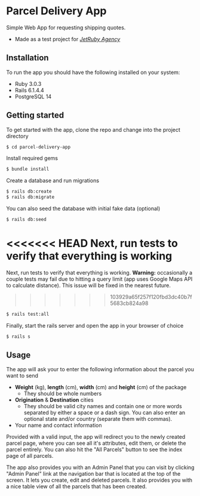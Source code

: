 # Parcel Delivery App
Simple Web App for requesting shipping quotes.
* Made as a test project for [_JetRuby Agency_](https://jetruby.com/)

## Installation
To run the app you should have the following installed on your system:
* Ruby 3.0.3
* Rails 6.1.4.4
* PostgreSQL 14


## Getting started
To get started with the app, clone the repo and change into the project directory
```bash
$ cd parcel-delivery-app
```

Install required gems
```bash
$ bundle install
```

Create a database and run migrations
```bash
$ rails db:create
$ rails db:migrate
```

You can also seed the database with initial fake data (optional)
```bash
$ rails db:seed
```

<<<<<<< HEAD
Next, run tests to verify that everything is working
=======
Next, run tests to verify that everything is working. 
**Warning:** occasionally a couple tests may fail due to hitting a query limit (app uses Google Maps API to calculate distance). This issue will be fixed in the nearest future.
>>>>>>> 103929a65f257f120fbd3dc40b7f5683cb824a98
```bash
$ rails test:all
```

Finally, start the rails server and open the app in your browser of choice
```bash
$ rails s
```

## Usage
The app will ask your to enter the following information about the parcel you want to send
* **Weight** (kg), **length** (cm), **width** (cm) and **height** (cm) of the package
  * They should be whole numbers
* **Origination** & **Destination** cities
  * They should be valid city names and contain one or more words separated by either a space or a dash sign. You can also enter an optional state and/or country (separate them with commas).
* Your name and contact information


Provided with a valid input, the app will redirect you to the newly created parcel page, where you can see all it's attributes, edit them, or delete the parcel entirely. You can also hit the "All Parcels" button to see the index page of all parcels.

The app also provides you with an Admin Panel that you can visit by clicking "Admin Panel" link at the navigation bar that is located at the top of the screen. It lets you create, edit and deleted parcels. It also provides you with a nice table view of all the parcels that has been created.
